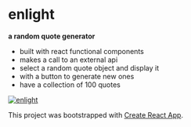 # enlight 
 **a random quote generator**

- built with react functional components
- makes a call to an external api
- select a random quote object and display it 
- with a button to generate new ones
- have a collection of 100 quotes

[![enlight](https://img.shields.io/static/v1?label=Enlight&message=Live&color=gray&labelColor=green)](https://greekmido.github.io/enlight/)


This project was bootstrapped with [Create React App](https://github.com/facebook/create-react-app).
